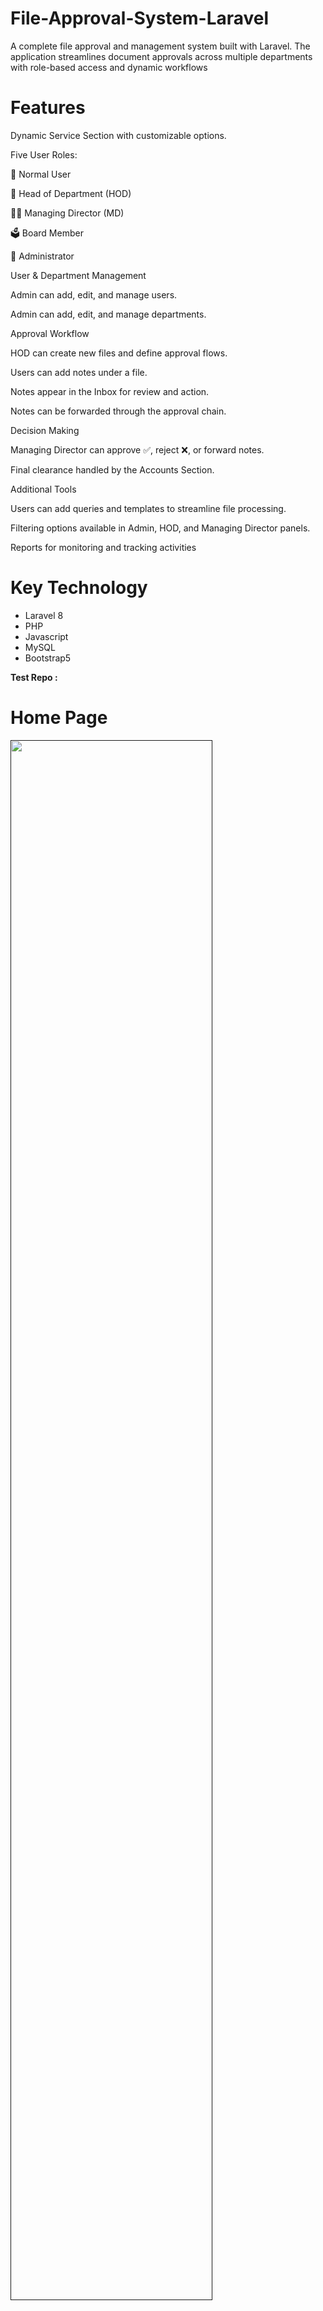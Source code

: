 # File-Approval-System-Laravel
A complete file approval and management system built with Laravel.
The application streamlines document approvals across multiple departments with role-based access and dynamic workflows

# Features 
Dynamic Service Section with customizable options.

Five User Roles:

👤 Normal User

🏢 Head of Department (HOD)

👨‍💼 Managing Director (MD)

🗳️ Board Member

🔑 Administrator

User & Department Management

Admin can add, edit, and manage users.

Admin can add, edit, and manage departments.

Approval Workflow

HOD can create new files and define approval flows.

Users can add notes under a file.

Notes appear in the Inbox for review and action.

Notes can be forwarded through the approval chain.

Decision Making

Managing Director can approve ✅, reject ❌, or forward notes.

Final clearance handled by the Accounts Section.

Additional Tools

Users can add queries and templates to streamline file processing.

Filtering options available in Admin, HOD, and Managing Director panels.

Reports for monitoring and tracking activities

###
# Key Technology
- Laravel 8
- PHP
- Javascript
- MySQL
- Bootstrap5


**Test Repo :**
# Home Page
<a  href="">
  <img  width="80%"  height="80%"  src="https://i.ibb.co/37JZRkC/Untitled-1.jpg"/>
</a>

# Dashboard
<a  href="">
  <img  width="80%"  height="80%"  src="https://i.ibb.co/LtqJbTV/dashboard-panel.png"/>
</a>

# New User Creation
<a  href="">
  <img  width="70%"  height="70%"  src="https://i.ibb.co/bQTWj4q/user-creation.png"/>
</a>

# Department Creation
<a  href="">
  <img  width="50%"  height="50%"  src="https://i.ibb.co/4SMgYB5/add-dept.png"/>
</a>

# File Creation
<a  href="">
  <img  width="50%"  height="50%"  src="https://i.ibb.co/SfRxv5m/add-new-file.png"/>
</a>

# Note Creation
<a  href="">
  <img  width="50%"  height="50%"  src="https://i.ibb.co/XVPDpNt/add-new-note.png"/>
</a>

# Inbox
<a  href="">
  <img  width="80%"  height="80%"  src="https://i.ibb.co/7GhHzM6/inbox.png"/>
</a>

# Outbox
<a  href="">
  <img  width="80%"  height="80%"  src="https://i.ibb.co/VYTTx8V/outbox.png"/>
</a>

# View Note Details Information
<a  href="">
  <img  width="80%"  height="80%"  src="https://i.ibb.co/41dsP4j/MD-PANEL.png"/>
</a>

# Note List Filtering
<a  href="">
  <img  width="80%"  height="80%"  src="https://i.ibb.co/r4Gf5n3/note-list-filtering.png"/>
</a>
